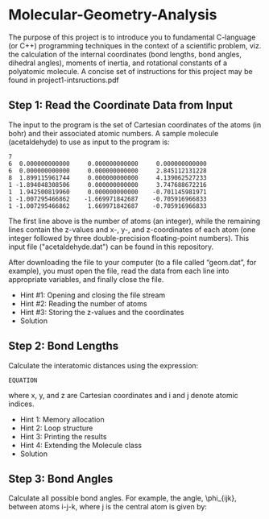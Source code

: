 # Molecular-Geometry-Analysis
The purpose of this project is to introduce you to fundamental C-language (or C++) programming techniques in the context of a scientific problem, viz. the calculation of the internal coordinates (bond lengths, bond angles, dihedral angles), moments of inertia, and rotational constants of a polyatomic molecule. A concise set of instructions for this project may be found in project1-intsructions.pdf

## Step 1: Read the Coordinate Data from Input
The input to the program is the set of Cartesian coordinates of the atoms (in bohr) and their associated atomic numbers. A sample molecule (acetaldehyde) to use as input to the program is:

    7
    6  0.000000000000     0.000000000000     0.000000000000
    6  0.000000000000     0.000000000000     2.845112131228
    8  1.899115961744     0.000000000000     4.139062527233
    1 -1.894048308506     0.000000000000     3.747688672216
    1  1.942500819960     0.000000000000    -0.701145981971
    1 -1.007295466862    -1.669971842687    -0.705916966833
    1 -1.007295466862     1.669971842687    -0.705916966833
    
The first line above is the number of atoms (an integer), while the remaining lines contain the z-values and x-, y-, and z-coordinates of each atom (one integer followed by three double-precision floating-point numbers). This input file ("acetaldehyde.dat") can be found in this repository.

After downloading the file to your computer (to a file called “geom.dat”, for example), you must open the file, read the data from each line into appropriate variables, and finally close the file.

- Hint #1: Opening and closing the file stream
- Hint #2: Reading the number of atoms
- Hint #3: Storing the z-values and the coordinates
- Solution

## Step 2: Bond Lengths
Calculate the interatomic distances using the expression:

```
EQUATION
```

where x, y, and z are Cartesian coordinates and i and j denote atomic indices.

- Hint 1: Memory allocation
- Hint 2: Loop structure
- Hint 3: Printing the results
- Hint 4: Extending the Molecule class
- Solution

## Step 3: Bond Angles
Calculate all possible bond angles. For example, the angle, \phi_{ijk}, between atoms i-j-k, where j is the central atom is given by:
